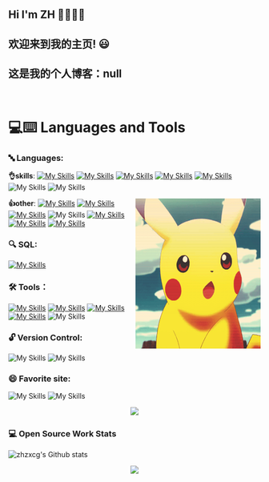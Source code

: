 

## Hi I'm ZH 👋👋👋👋

## 欢迎来到我的主页! 😃
## 这是我的个人博客：null
<br>

# 💻:keyboard: Languages and Tools 



### 🔤 Languages:

  **👌skills**: 
    [![My Skills](https://skillicons.dev/icons?i=java)](https://skillicons.dev)
    [![My Skills](https://skillicons.dev/icons?i=spring)](https://skillicons.dev)
    [![My Skills](https://skillicons.dev/icons?i=linux)](https://skillicons.dev)
    [![My Skills](https://skillicons.dev/icons?i=maven)](https://skillicons.dev)
    [![My Skills](https://skillicons.dev/icons?i=docker)](https://skillicons.dev)
    ![My Skills](https://go-skill-icons.vercel.app/api/icons?i=redis&theme=light)
    ![My Skills](https://go-skill-icons.vercel.app/api/icons?i=rabbitmq&theme=light)
  

   <div align="right">
    <img src="https://github.com/zhzxc/zhzxc/blob/main/img/R.gif" alt="Image" align="right" height="300px" width="250px">
  </div>
   
  **👍other**: 
     [![My Skills](https://skillicons.dev/icons?i=vue)](https://skillicons.dev)
     [![My Skills](https://skillicons.dev/icons?i=npm)](https://skillicons.dev)
     [![My Skills](https://skillicons.dev/icons?i=js)](https://skillicons.dev)
     ![My Skills](https://go-skill-icons.vercel.app/api/icons?i=nodejs&theme=light)
     [![My Skills](https://skillicons.dev/icons?i=html)](https://skillicons.dev) 
     [![My Skills](https://skillicons.dev/icons?i=css)](https://skillicons.dev) 
     [![My Skills](https://skillicons.dev/icons?i=nginx)](https://skillicons.dev) 

 ### 🔍 SQL:
   [![My Skills](https://skillicons.dev/icons?i=mysql)](https://skillicons.dev)

  ### 🛠 Tools：
  [![My Skills](https://skillicons.dev/icons?i=idea)](https://skillicons.dev)
  [![My Skills](https://skillicons.dev/icons?i=eclipse)](https://skillicons.dev) 
  [![My Skills](https://skillicons.dev/icons?i=webstorm)](https://skillicons.dev)
  [![My Skills](https://skillicons.dev/icons?i=vscode)](https://skillicons.dev)
  ![My Skills](https://go-skill-icons.vercel.app/api/icons?i=datagrip&theme=light)
  
 ### 🔓 Version Control:
   ![My Skills](https://go-skill-icons.vercel.app/api/icons?i=git&theme=light)
   ![My Skills](https://go-skill-icons.vercel.app/api/icons?i=github&theme=light)
  
 ### 😄 Favorite site:
 
 ![My Skills](https://go-skill-icons.vercel.app/api/icons?i=chatgpt&theme=light)
  ![My Skills](https://go-skill-icons.vercel.app/api/icons?i=chrome&theme=light)
<div align="center"> <img src="https://readme-typing-svg.herokuapp.com/?lines=今日事，今日毕!祝您今天愉快!&center=true&font=Roboto&size=29" /></div>
<!--START_SECTION:waka-->
<!--END_SECTION:waka-->


### 💻 Open Source Work Stats

   ![zhzxcg's Github stats](https://github-readme-stats.vercel.app/api?username=zhzxc&hide=contribs,prs&count_private=true&show_icons=true!)
   <div align="center"> <img src="https://profile-counter.glitch.me/zhzxc/count.svg" /> </div>



